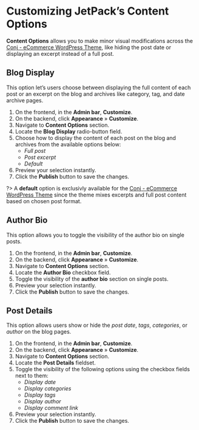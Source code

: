 # Customizing JetPack’s Content Options

**Content Options** allows you to make minor visual modifications across the [Conj - eCommerce WordPress Theme](https://themeforest.net/item/conj-ecommerce-wordpress-theme/21935639?ref=mypreview), like hiding the post date or displaying an excerpt instead of a full post.

## Blog Display

This option let’s users choose between displaying the full content of each post or an excerpt on the blog and archives like category, tag, and date archive pages.

1. On the frontend, in the **Admin bar**, **Customize**.
2. On the backend, click **Appearance** » **Customize**.
3. Navigate to **Content Options** section.
4. Locate the **Blog Display** radio-button field.
5. Choose how to display the content of each post on the blog and archives from the available options below:
   * *Full post*
   * *Post excerpt*
   * *Default*
6. Preview your selection instantly.
7. Click the **Publish** button to save the changes.

?> A **default** option is exclusivly available for the [Conj - eCommerce WordPress Theme](https://themeforest.net/item/conj-ecommerce-wordpress-theme/21935639?ref=mypreview) since the theme mixes excerpts and full post content based on chosen post format.

## Author Bio

This option allows you to toggle the visibility of the author bio on single posts.

1. On the frontend, in the **Admin bar**, **Customize**.
2. On the backend, click **Appearance** » **Customize**.
3. Navigate to **Content Options** section.
4. Locate the **Author Bio** checkbox field.
5. Toggle the visibility of the **author bio** section on single posts.
6. Preview your selection instantly.
7. Click the **Publish** button to save the changes.

## Post Details

This option allows users show or hide the *post date*, *tags*, *categories*, or *author* on the blog pages.

1. On the frontend, in the **Admin bar**, **Customize**.
2. On the backend, click **Appearance** » **Customize**.
3. Navigate to **Content Options** section.
4. Locate the **Post Details** fieldset.
5. Toggle the visibility of the following options using the checkbox fields next to them:
   * *Display date*
   * *Display categories*
   * *Display tags*
   * *Display author*
   * *Display comment link*
6. Preview your selection instantly.
7. Click the **Publish** button to save the changes.
